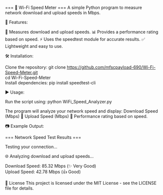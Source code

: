 === 🚀 Wi-Fi Speed Meter ===
A simple Python program to measure network download and upload speeds in Mbps.

📌 Features:

🚀 Measures download and upload speeds.
📊 Provides a performance rating based on speed.
⚡ Uses the speedtest module for accurate results.
✅ Lightweight and easy to use.

🛠️ Installation:

Clone the repository: git clone https://github.com/mfscpayload-690/Wi-Fi-Speed-Meter.git  
cd Wi-Fi-Speed-Meter  
Install dependencies: pip install speedtest-cli

▶️ Usage:

Run the script using: python WiFi_Speed_Analyzer.py  

The program will analyze your network speed and display:
Download Speed (Mbps) 🚀
Upload Speed (Mbps) 📡
Performance rating based on speed.

📷 Example Output:

=== Network Speed Test Results ===  

Testing your connection...  

🌐 Analyzing download and upload speeds...  

Download Speed: 85.32 Mbps (✨ Very Good)  
Upload Speed: 42.78 Mbps (👍 Good)  

📜 License
This project is licensed under the MIT License - see the LICENSE file for details.
